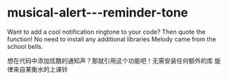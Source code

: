 # musical-alert---reminder-tone
Want to add a cool notification ringtone to your code? Then quote the function! No need to install any additional libraries
Melody came from the school bells.





想在代码中添加炫酷的通知声？那就引用这个功能吧！无需安装任何额外的库
旋律来自某衡水的上课铃
